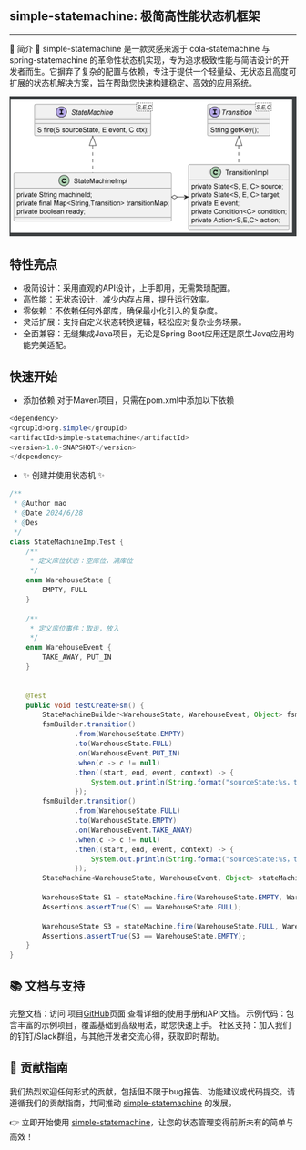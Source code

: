 ## simple-statemachine: 极简高性能状态机框架

<hr/>
🚀 简介 🚀 simple-statemachine 是一款灵感来源于 cola-statemachine 与 spring-statemachine
的革命性状态机实现，专为追求极致性能与简洁设计的开发者而生。它摒弃了复杂的配置与依赖，专注于提供一个轻量级、无状态且高度可扩展的状态机解决方案，旨在帮助您快速构建稳定、高效的应用系统。

![simple-fsm.png](./src/main/resources/png/simple-fsm.png)

## 特性亮点

- 极简设计：采用直观的API设计，上手即用，无需繁琐配置。
- 高性能：无状态设计，减少内存占用，提升运行效率。
- 零依赖：不依赖任何外部库，确保最小化引入的复杂度。
- 灵活扩展：支持自定义状态转换逻辑，轻松应对复杂业务场景。
- 全面兼容：无缝集成Java项目，无论是Spring Boot应用还是原生Java应用均能完美适配。

## 快速开始

- 添加依赖 对于Maven项目，只需在pom.xml中添加以下依赖

```java
<dependency>
<groupId>org.simple</groupId>
<artifactId>simple-statemachine</artifactId>
<version>1.0-SNAPSHOT</version>
</dependency>
```

- ✨ 创建并使用状态机 ✨

```java
/**
 * @Author mao
 * @Date 2024/6/28
 * @Des
 */
class StateMachineImplTest {
    /**
     * 定义库位状态：空库位，满库位
     */
    enum WarehouseState {
        EMPTY, FULL
    }

    /**
     * 定义库位事件：取走，放入
     */
    enum WarehouseEvent {
        TAKE_AWAY, PUT_IN
    }


    @Test
    public void testCreateFsm() {
        StateMachineBuilder<WarehouseState, WarehouseEvent, Object> fsmBuilder = StateMachineBuilderFactory.create("库位状态机");
        fsmBuilder.transition()
                .from(WarehouseState.EMPTY)
                .to(WarehouseState.FULL)
                .on(WarehouseEvent.PUT_IN)
                .when(c -> c != null)
                .then((start, end, event, context) -> {
                    System.out.println(String.format("sourceState:%s，targetState：%s,event:%s,context:%s", start, end, event, context));
                });
        fsmBuilder.transition()
                .from(WarehouseState.FULL)
                .to(WarehouseState.EMPTY)
                .on(WarehouseEvent.TAKE_AWAY)
                .when(c -> c != null)
                .then((start, end, event, context) -> {
                    System.out.println(String.format("sourceState:%s，targetState：%s,event:%s,context:%s", start, end, event, context));
                });
        StateMachine<WarehouseState, WarehouseEvent, Object> stateMachine = fsmBuilder.build();

        WarehouseState S1 = stateMachine.fire(WarehouseState.EMPTY, WarehouseEvent.PUT_IN, "context");
        Assertions.assertTrue(S1 == WarehouseState.FULL);

        WarehouseState S3 = stateMachine.fire(WarehouseState.FULL, WarehouseEvent.TAKE_AWAY, "context");
        Assertions.assertTrue(S3 == WarehouseState.EMPTY);
    }
}
```

## 📚 文档与支持

完整文档：访问 项目[GitHub]()页面 查看详细的使用手册和API文档。 示例代码：包含丰富的示例项目，覆盖基础到高级用法，助您快速上手。 社区支持：加入我们的钉钉/Slack群组，与其他开发者交流心得，获取即时帮助。

## 🔧 贡献指南

我们热烈欢迎任何形式的贡献，包括但不限于bug报告、功能建议或代码提交。请遵循我们的贡献指南，共同推动 [simple-statemachine]() 的发展。

👉 立即开始使用 [simple-statemachine]()，让您的状态管理变得前所未有的简单与高效！
